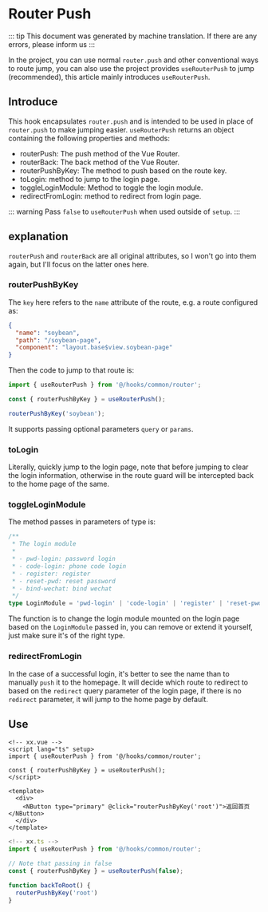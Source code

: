 # Router Push

::: tip
This document was generated by machine translation. If there are any errors, please inform us
:::

In the project, you can use normal `router.push` and other conventional ways to route jump, you can also use the project provides `useRouterPush` to jump (recommended), this article mainly introduces `useRouterPush`.

## Introduce

This hook encapsulates `router.push` and is intended to be used in place of `router.push` to make jumping easier. `useRouterPush` returns an object containing the following properties and methods:

- routerPush: The push method of the Vue Router.
- routerBack: The back method of the Vue Router.
- routerPushByKey: The method to push based on the route key.
- toLogin: method to jump to the login page.
- toggleLoginModule: Method to toggle the login module.
- redirectFromLogin: method to redirect from login page.

::: warning
Pass `false` to `useRouterPush` when used outside of `setup`.
:::

## explanation

`routerPush` and `routerBack` are all original attributes, so I won't go into them again, but I'll focus on the latter ones here.

### routerPushByKey

The `key` here refers to the `name` attribute of the route, e.g. a route configured as:

```json
{
  "name": "soybean",
  "path": "/soybean-page",
  "component": "layout.base$view.soybean-page"
}
```

Then the code to jump to that route is:

```ts
import { useRouterPush } from '@/hooks/common/router';

const { routerPushByKey } = useRouterPush();

routerPushByKey('soybean');
```

It supports passing optional parameters `query` or `params`.

### toLogin

Literally, quickly jump to the login page, note that before jumping to clear the login information, otherwise in the route guard will be intercepted back to the home page of the same.

### toggleLoginModule

The method passes in parameters of type is:

```ts
/**
 * The login module
 *
 * - pwd-login: password login
 * - code-login: phone code login
 * - register: register
 * - reset-pwd: reset password
 * - bind-wechat: bind wechat
 */
type LoginModule = 'pwd-login' | 'code-login' | 'register' | 'reset-pwd' | 'bind-wechat';
```

The function is to change the login module mounted on the login page based on the `LoginModule` passed in, you can remove or extend it yourself, just make sure it's of the right type.

### redirectFromLogin

In the case of a successful login, it's better to see the name than to manually `push` it to the homepage.
It will decide which route to redirect to based on the `redirect` query parameter of the login page, if there is no `redirect` parameter, it will jump to the home page by default.

## Use

```vue
<!-- xx.vue -->
<script lang="ts" setup>
import { useRouterPush } from '@/hooks/common/router';

const { routerPushByKey } = useRouterPush();
</script>

<template>
  <div>
    <NButton type="primary" @click="routerPushByKey('root')">返回首页</NButton>
  </div>
</template>
```

```ts
<!-- xx.ts -->
import { useRouterPush } from '@/hooks/common/router';

// Note that passing in false
const { routerPushByKey } = useRouterPush(false);

function backToRoot() {
  routerPushByKey('root')
}
```

